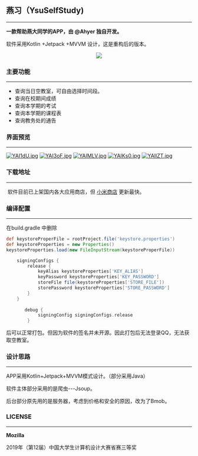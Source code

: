 ## 燕习（YsuSelfStudy)

___

**一款帮助燕大同学的APP，由 @Ahyer 独自开发。**

软件采用Kotlin +Jetpack +MVVM 设计，这是重构后的版本。
<p align="center">
 <img src ="https://s1.ax1x.com/2020/05/06/YALsBR.png"/>
</p>


### 主要功能

___

* 查询当日空教室，可自由选择时间段。
* 查询在校期间成绩
* 查询本学期的考试
* 查询本学期的课程表
* 查询教务处的通告



### 界面预览

____

[![YAI1dU.jpg](https://s1.ax1x.com/2020/05/06/YAI1dU.jpg)](https://imgchr.com/i/YAI1dU)
[![YAI3oF.jpg](https://s1.ax1x.com/2020/05/06/YAI3oF.jpg)](https://imgchr.com/i/YAI3oF)
[![YAIMLV.jpg](https://s1.ax1x.com/2020/05/06/YAIMLV.jpg)](https://imgchr.com/i/YAIMLV)
[![YAIKs0.jpg](https://s1.ax1x.com/2020/05/06/YAIKs0.jpg)](https://imgchr.com/i/YAIKs0)
[![YAIlZT.jpg](https://s1.ax1x.com/2020/05/06/YAIlZT.jpg)](https://imgchr.com/i/YAIlZT)



### 下载地址

____

​	软件目前已上架国内各大应用商店，但 [小米商店](http://app.mi.com/details?id=com.example.ysuselfstudy&ref=search) 更新最快。



### 编译配置
___

在build.gradle 中删除

```groovy
def keystoreProperFile = rootProject.file('keystore.properties')
def keystoreProperties = new Properties()
keystoreProperties.load(new FileInputStream(keystoreProperFile))

    signingConfigs {
        release {
            keyAlias keystoreProperties['KEY_ALIAS']
            keyPassword keystoreProperties['KEY_PASSWORD']
            storeFile file(keystoreProperties['STORE_FILE'])
            storePassword keystoreProperties['STORE_PASSWORD']
        }
    }
    
       debug {
            signingConfig signingConfigs.release
        }
```

后可以正常打包。但因为软件的签名并未开源。因此打包后无法登录QQ，无法获取空教室。



### 设计思路
___

APP采用Kotlin+Jetpack+MVVM模式设计。（部分采用Java）

软件主体部分采用的是爬虫---Jsoup。

后台部分原先用的是服务器，考虑到价格和安全的原因，改为了Bmob。



### LICENSE
______

**Mozilla**

2019年（第12届）中国大学生计算机设计大赛省赛三等奖
